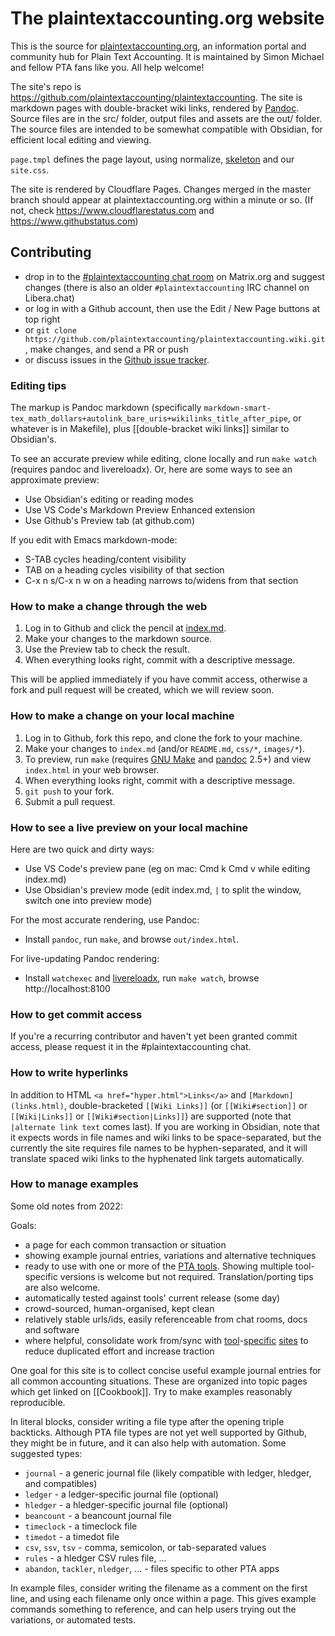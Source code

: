 # The plaintextaccounting.org website

This is the source for [plaintextaccounting.org](https://plaintextaccounting.org),
an information portal and community hub for Plain Text Accounting.
It is maintained by Simon Michael and fellow PTA fans like you.
All help welcome!

The site's repo is https://github.com/plaintextaccounting/plaintextaccounting.
The site is markdown pages with double-bracket wiki links, rendered by [Pandoc].
Source files are in the src/ folder, output files and assets are the out/ folder.
The source files are intended to be somewhat compatible with Obsidian,
for efficient local editing and viewing.

`page.tmpl` defines the page layout, using normalize,
[skeleton](http://getskeleton.com) and our `site.css`.

The site is rendered by Cloudflare Pages.
Changes merged in the master branch should appear at plaintextaccounting.org within a minute or so.
(If not, check <https://www.cloudflarestatus.com> and <https://www.githubstatus.com>)

## Contributing

- drop in to the [#plaintextaccounting chat room](https://plaintextaccounting.org/#newsdiscussion) on Matrix.org and suggest changes
  (there is also an older `#plaintextaccounting` IRC channel on Libera.chat)
- or log in with a Github account, then use the Edit / New Page buttons at top right
- or `git clone https://github.com/plaintextaccounting/plaintextaccounting.wiki.git`, make changes, and send a PR or push
- or discuss issues in the [Github issue tracker](https://github.com/plaintextaccounting/plaintextaccounting/issues).

### Editing tips

The markup is Pandoc markdown
(specifically `markdown-smart-tex_math_dollars+autolink_bare_uris+wikilinks_title_after_pipe`,
or whatever is in Makefile),
plus [[double-bracket wiki links]] similar to Obsidian's.

To see an accurate preview while editing, clone locally and run `make watch` 
(requires pandoc and livereloadx).
Or, here are some ways to see an approximate preview:

- Use Obsidian's editing or reading modes
- Use VS Code's Markdown Preview Enhanced extension
- Use Github's Preview tab (at github.com)

If you edit with Emacs markdown-mode:

- S-TAB cycles heading/content visibility
- TAB on a heading cycles visibility of that section
- C-x n s/C-x n w on a heading narrows to/widens from that section

### How to make a change through the web

1. Log in to Github and click the pencil at
   [index.md](https://github.com/plaintextaccounting/plaintextaccounting/blob/master/index.md).
2. Make your changes to the markdown source.
3. Use the Preview tab to check the result.
4. When everything looks right, commit with a descriptive message.

This will be applied immediately if you have commit access, otherwise a fork and pull request will be created, which we will review soon.

### How to make a change on your local machine

1. Log in to Github, fork this repo, and clone the fork to your machine.
    <!-- git clone https://github.com/plaintextaccounting/plaintextaccounting.wiki.git -->
2. Make your changes to `index.md` (and/or `README.md`, `css/*`, `images/*`).
3. To preview, run `make` (requires [GNU Make] and [pandoc] 2.5+) and view `index.html` in your web browser.
4. When everything looks right, commit with a descriptive message.
5. `git push` to your fork.
6. Submit a pull request.

[pandoc]: https://pandoc.org/installing.html
[GNU Make]: https://www.gnu.org/software/make/
[open an issue]: https://github.com/plaintextaccounting/plaintextaccounting/issues/new
<!-- ?title=Contributor+requesting+commit+bit&body=Request+for+commit+access -->

### How to see a live preview on your local machine

Here are two quick and dirty ways:

- Use VS Code's preview pane (eg on mac: Cmd k Cmd v while editing index.md)
- Use Obsidian's preview mode (edit index.md, `|` to split the window, switch one into preview mode)

For the most accurate rendering, use Pandoc:

- Install `pandoc`, run `make`, and browse `out/index.html`.

For live-updating Pandoc rendering:

- Install `watchexec` and [livereloadx], run `make watch`, browse http://localhost:8100

[livereloadx]: https://nitoyon.github.io/livereloadx

### How to get commit access

If you're a recurring contributor and haven't yet been granted commit access, 
please request it in the #plaintextaccounting chat.


<!--
The wiki was announced in 2022-02 at
[ledger](https://groups.google.com/g/ledger-cli/c/-ylWBNTUC9Q), 
[beancount](https://groups.google.com/g/beancount/c/_xtg1XVbbCk),
[hledger](https://groups.google.com/g/hledger/c/bLxVpYEklk4)
-->

### How to write hyperlinks

In addition to HTML `<a href="hyper.html">Links</a>` and `[Markdown](links.html)`,
double-bracketed `[[Wiki Links]]` (or `[[Wiki#section]]` or `[[Wiki|Links]]` or `[[Wiki#section|Links]]`) are supported
(note that `|alternate link text` comes last).
If you are working in Obsidian, note that it expects words in file names and wiki links to be space-separated,
but the currently the site requires file names to be hyphen-separated, 
and it will translate spaced wiki links to the hyphenated link targets automatically.

### How to manage examples

Some old notes from 2022:

Goals:
- a page for each common transaction or situation
- showing example journal entries, variations and alternative techniques
- ready to use with one or more of the [PTA tools](https://plaintextaccounting.org/#plain-text-accounting-apps). Showing multiple tool-specific versions is welcome but not required. Translation/porting tips are also welcome.
- automatically tested against tools' current release (some day)
- crowd-sourced, human-organised, kept clean
- relatively stable urls/ids, easily referenceable from chat rooms, docs and software
- where helpful, consolidate work from/sync with [tool](https://github.com/ledger/ledger/wiki)-[specific](https://hledger.org/cookbook.html#accounting-tasks) [sites](https://beancount.github.io/docs/command_line_accounting_cookbook.html) to reduce duplicated effort and increase traction

One goal for this site is to collect concise useful example journal entries for all common accounting situations.
These are organized into topic pages which get linked on [[Cookbook]].
Try to make examples reasonably reproducible.

In literal blocks, consider writing a file type after the opening triple backticks. 
Although PTA file types are not yet well supported by Github, they might be in future,
and it can also help with automation. 
Some suggested types:

- `journal` - a generic journal file (likely compatible with ledger, hledger, and compatibles)
- `ledger` - a ledger-specific journal file (optional)
- `hledger` - a hledger-specific journal file (optional)
- `beancount` - a beancount journal file
- `timeclock` - a timeclock file
- `timedot` - a timedot file
- `csv`, `ssv`, `tsv` - comma, semicolon, or tab-separated values
- `rules` - a hledger CSV rules file, ...
- `abandon`, `tackler`, `nledger`, ... - files specific to other PTA apps

In example files, consider writing the filename as a comment on the first line, 
and using each filename only once within a page. 
This gives example commands something to reference,
and can help users trying out the variations,
or automated tests.

